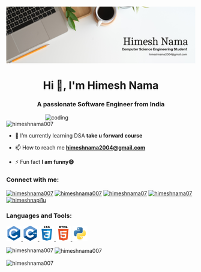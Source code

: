 ![logo](https://github.com/himeshnama007/himeshnama007/blob/main/White%20Minimalist%20Profile%20LinkedIn%20Banner.png)
<h1 align="center">Hi 👋, I'm Himesh Nama</h1>
<h3 align="center">A passionate Software Engineer from India</h3>

<image align="right" alt="coding" width="400" src="C:\Users\ASUS\Downloads\github image.gif">

<p align="left"> <img src="https://komarev.com/ghpvc/?username=himeshnama007&label=Profile%20views&color=0e75b6&style=flat" alt="himeshnama007" /> </p>

- 🌱 I’m currently learning DSA **take u forward course**

- 📫 How to reach me **himeshnama2004@gmail.com**

- ⚡ Fun fact **I am funny😅**

<h3 align="left">Connect with me:</h3>
<p align="left">
<a href="https://twitter.com/himeshnama007" target="blank"><img align="center" src="https://raw.githubusercontent.com/rahuldkjain/github-profile-readme-generator/master/src/images/icons/Social/twitter.svg" alt="himeshnama007" height="30" width="40" /></a>
<a href="https://linkedin.com/in/himeshnama007" target="blank"><img align="center" src="https://raw.githubusercontent.com/rahuldkjain/github-profile-readme-generator/master/src/images/icons/Social/linked-in-alt.svg" alt="himeshnama007" height="30" width="40" /></a>
<a href="https://www.codechef.com/users/himeshnama07" target="blank"><img align="center" src="https://cdn.jsdelivr.net/npm/simple-icons@3.1.0/icons/codechef.svg" alt="himeshnama07" height="30" width="40" /></a>
<a href="https://www.leetcode.com/himeshnama07" target="blank"><img align="center" src="https://raw.githubusercontent.com/rahuldkjain/github-profile-readme-generator/master/src/images/icons/Social/leet-code.svg" alt="himeshnama07" height="30" width="40" /></a>
<a href="https://auth.geeksforgeeks.org/user/himeshnapi1u" target="blank"><img align="center" src="https://raw.githubusercontent.com/rahuldkjain/github-profile-readme-generator/master/src/images/icons/Social/geeks-for-geeks.svg" alt="himeshnapi1u" height="30" width="40" /></a>
</p>

<h3 align="left">Languages and Tools:</h3>
<p align="left"> <a href="https://www.cprogramming.com/" target="_blank" rel="noreferrer"> <img src="https://raw.githubusercontent.com/devicons/devicon/master/icons/c/c-original.svg" alt="c" width="40" height="40"/> </a> <a href="https://www.w3schools.com/cpp/" target="_blank" rel="noreferrer"> <img src="https://raw.githubusercontent.com/devicons/devicon/master/icons/cplusplus/cplusplus-original.svg" alt="cplusplus" width="40" height="40"/> </a> <a href="https://www.w3schools.com/css/" target="_blank" rel="noreferrer"> <img src="https://raw.githubusercontent.com/devicons/devicon/master/icons/css3/css3-original-wordmark.svg" alt="css3" width="40" height="40"/> </a> <a href="https://www.w3.org/html/" target="_blank" rel="noreferrer"> <img src="https://raw.githubusercontent.com/devicons/devicon/master/icons/html5/html5-original-wordmark.svg" alt="html5" width="40" height="40"/> </a> <a href="https://www.python.org" target="_blank" rel="noreferrer"> <img src="https://raw.githubusercontent.com/devicons/devicon/master/icons/python/python-original.svg" alt="python" width="40" height="40"/> </a> </p>

<p><img align="left" src="https://github-readme-stats.vercel.app/api/top-langs?username=himeshnama007&show_icons=true&locale=en&layout=compact" alt="himeshnama007" /></p>

<p>&nbsp;<img align="center" src="https://github-readme-stats.vercel.app/api?username=himeshnama007&show_icons=true&locale=en" alt="himeshnama007" /></p>

<p><img align="center" src="https://github-readme-streak-stats.herokuapp.com/?user=himeshnama007&" alt="himeshnama007" /></p>


